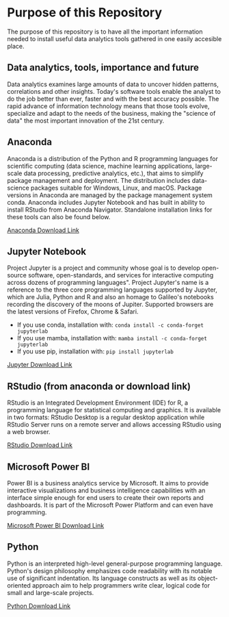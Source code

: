 # Purpose of this Repository

The purpose of this repository is to have all the important information needed to install useful data analytics tools gathered in one easily accesible place.

## Data analytics, tools, importance and future

Data analytics examines large amounts of data to uncover hidden patterns, correlations and other insights. Today's software tools enable the analyst to do the job better than ever, faster and with the best accuracy possible. The rapid advance of information technology means that those tools evolve, specialize and adapt to the needs of the business, making the "science of data" the most important innovation of the 21st century.

## Anaconda

Anaconda is a distribution of the Python and R programming languages for scientific computing (data science, machine learning applications, large-scale data processing, predictive analytics, etc.), that aims to simplify package management and deployment. The distribution includes data-science packages suitable for Windows, Linux, and macOS. Package versions in Anaconda are managed by the package management system conda.
Anaconda includes Jupyter Notebook and has built in ability to install RStudio from Anaconda Navigator. Standalone installation links for these tools can also be found below.

[Anaconda Download Link](https://www.anaconda.com/products/individual-b)

## Jupyter Notebook

Project Jupyter is a project and community whose goal is to develop open-source software, open-standards, and services for interactive computing across dozens of programming languages". Project Jupyter's name is a reference to the three core programming languages supported by Jupyter, which are Julia, Python and R and also an homage to Galileo's notebooks recording the discovery of the moons of Jupiter. Supported browsers are the latest versions of Firefox, Chrome & Safari.

* If you use conda, installation with:
`conda install -c conda-forget jupyterlab`
* If you use mamba, installation with:
`mamba install -c conda-forget jupyterlab`
* If you use pip, installation with:
`pip install jupyterlab`

[Jupyter Download Link](https://jupyter.org/)

## RStudio  (from anaconda or download link)

RStudio is an Integrated Development Environment (IDE) for R, a programming language for statistical computing and graphics. It is available in two formats: RStudio Desktop is a regular desktop application while RStudio Server runs on a remote server and allows accessing RStudio using a web browser.

[RStudio Download Link](https://www.rstudio.com/products/rstudio/download/)

## Microsoft Power BI 

Power BI is a business analytics service by Microsoft. It aims to provide interactive visualizations and business intelligence capabilities with an interface simple enough for end users to create their own reports and dashboards. It is part of the Microsoft Power Platform and can even have programming.

[Microsoft Power BI Download Link](https://powerbi.microsoft.com/en-us/downloads/)

## Python

Python is an interpreted high-level general-purpose programming language. Python's design philosophy emphasizes code readability with its notable use of significant indentation. Its language constructs as well as its object-oriented approach aim to help programmers write clear, logical code for small and large-scale projects.

[Python Download Link](https://www.python.org/downloads/)

##







